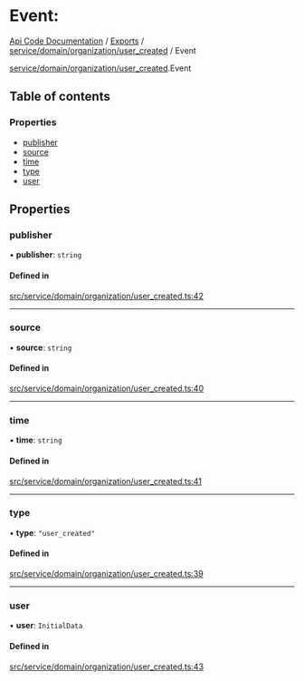 # Event: 
 
[Api Code Documentation](../README.md) / [Exports](../modules.md) / [service/domain/organization/user\_created](../modules/service_domain_organization_user_created.md) / Event

[service/domain/organization/user_created](../modules/service_domain_organization_user_created.md).Event

## Table of contents

### Properties

- [publisher](service_domain_organization_user_created.Event.md#publisher)
- [source](service_domain_organization_user_created.Event.md#source)
- [time](service_domain_organization_user_created.Event.md#time)
- [type](service_domain_organization_user_created.Event.md#type)
- [user](service_domain_organization_user_created.Event.md#user)

## Properties

### publisher

• **publisher**: `string`

#### Defined in

[src/service/domain/organization/user_created.ts:42](https://github.com/openkfw/TruBudget/blob/b9aaff0/api/src/service/domain/organization/user_created.ts#L42)

___

### source

• **source**: `string`

#### Defined in

[src/service/domain/organization/user_created.ts:40](https://github.com/openkfw/TruBudget/blob/b9aaff0/api/src/service/domain/organization/user_created.ts#L40)

___

### time

• **time**: `string`

#### Defined in

[src/service/domain/organization/user_created.ts:41](https://github.com/openkfw/TruBudget/blob/b9aaff0/api/src/service/domain/organization/user_created.ts#L41)

___

### type

• **type**: ``"user_created"``

#### Defined in

[src/service/domain/organization/user_created.ts:39](https://github.com/openkfw/TruBudget/blob/b9aaff0/api/src/service/domain/organization/user_created.ts#L39)

___

### user

• **user**: `InitialData`

#### Defined in

[src/service/domain/organization/user_created.ts:43](https://github.com/openkfw/TruBudget/blob/b9aaff0/api/src/service/domain/organization/user_created.ts#L43)

